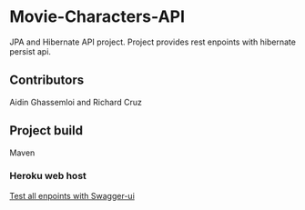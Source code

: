 # Movie-Characters-API
JPA and Hibernate API project.
Project provides rest enpoints with hibernate persist api.

## Contributors
Aidin Ghassemloi and Richard Cruz

## Project build
Maven

### Heroku web host
[Test all enpoints with Swagger-ui](https://movie-char-app-api.herokuapp.com/swagger-ui/index.html#/)

